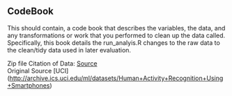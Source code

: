 ## CodeBook

This should contain, a code book that describes the variables, the data, and any transformations or work that you performed to clean up the data called.  <br />
Specifically, this book details the run_analyis.R changes to the raw data to the clean/tidy data used in later evaluation.

Zip file Citation of Data: [Source](https://d396qusza40orc.cloudfront.net/getdata%2Fprojectfiles%2FUCI%20HAR%20Dataset.zip) <br />
Original Source [UCI] (http://archive.ics.uci.edu/ml/datasets/Human+Activity+Recognition+Using+Smartphones)

